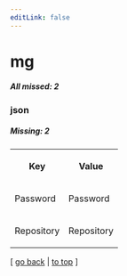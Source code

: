 ```yaml
---
editLink: false
---
```


# mg

##### All missed: 2


### json

##### Missing: 2

<table width="100%">
<tr><th width="50%">

Key

</th><th width="50%">

Value

</th></tr>
<tr><td width="50%">

Password

</td><td width="50%">

Password

</td></tr>
<tr><td width="50%">

Repository

</td><td width="50%">

Repository

</td></tr>
</table>

[ [go back](../status.md) | [to top](#) ]

